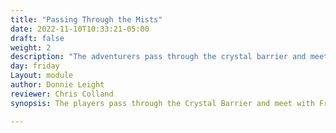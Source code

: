 ```yaml
---
title: "Passing Through the Mists"
date: 2022-11-10T10:33:21-05:00
draft: false
weight: 2
description: "The adventurers pass through the crystal barrier and meet with a Kingdom Knight of Avalon. "
day: friday
Layout: module
author: Donnie Leight
reviewer: Chris Colland
synopsis: The players pass through the Crystal Barrier and meet with Frank the kingdom knight. He shoots the shit with them about the happenings. 

---
```


